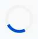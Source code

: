 <!DOCTYPE html>
<html lang="en">
<head>
    <meta charset="UTF-8" />
    <meta name="viewport" content="width=device-width, initial-scale=1.0" />
    <meta name="description" content="The professional portfolio for Clyde Snyders, a Grade 9 student from Paterson High School specializing in STEM, robotics, and science." />
    <title>Clyde Snyders - Student & Innovator Portfolio</title>
    <script src="https://cdn.tailwindcss.com"></script>
    <link rel="preconnect" href="https://fonts.googleapis.com">
    <link rel="preconnect" href="https://fonts.gstatic.com" crossorigin>
    <link href="https://fonts.googleapis.com/css2?family=Montserrat:wght@500;700&family=Roboto:wght@400;700&display=swap" rel="stylesheet">
    <link href="https://cdn.jsdelivr.net/npm/aos@2.3.4/dist/aos.css" rel="stylesheet">
    <script src="https://cdnjs.cloudflare.com/ajax/libs/three.js/r128/three.min.js"></script>
    
  <style>
        :root {
            --primary: #0052cc;
            --secondary: #0d8fff;
            --accent: #fde68a;
            --light-bg: #f8f9fa;
            --text-main: #22223b;
            --text-light: #6b7280;
            --header-font: 'Montserrat', sans-serif;
            --body-font: 'Roboto', sans-serif;
        }
        html {
            scroll-behavior: smooth;
        }
        body {
            font-family: var(--body-font);
            background: var(--light-bg);
            color: var(--text-main);
            overflow-x: hidden;
        }
        /* Preloader */
        #preloader {
            position: fixed;
            top: 0;
            left: 0;
            width: 100%;
            height: 100%;
            background: var(--light-bg);
            z-index: 1000;
            display: flex;
            align-items: center;
            justify-content: center;
            transition: opacity 0.5s ease-out, visibility 0.5s;
        }
        .loader {
            border: 8px solid #f3f3f3;
            border-top: 8px solid var(--primary);
            border-radius: 50%;
            width: 60px;
            height: 60px;
            animation: spin 1s linear infinite;
        }
        @keyframes spin {
            0% { transform: rotate(0deg); }
            100% { transform: rotate(360deg); }
        }

        /* Advanced Navigation */
        nav {
            background: rgba(255, 255, 255, 0.85);
            backdrop-filter: blur(10px);
            -webkit-backdrop-filter: blur(10px);
            box-shadow: 0 2px 16px rgba(13,143,255,0.1);
            border-bottom: 1px solid #e5e7eb;
            position: sticky;
            top: 0;
            z-index: 50;
        }
        .nav-link {
            position: relative;
            color: var(--text-main);
            font-weight: 500;
            padding: 0.5em 1.2em;
            transition: color 0.2s;
        }
        .nav-link:hover, .nav-link.active {
            color: var(--secondary);
        }
        .nav-link::after {
            content: '';
            position: absolute;
            bottom: -4px;
            left: 50%;
            transform: translateX(-50%);
            width: 0;
            height: 2px;
            background: var(--secondary);
            transition: width 0.3s ease;
        }
        .nav-link.active::after {
            width: 50%;
        }

        /* Hero Section */
        .hero {
            position: relative;
            width: 100%;
            height: 100vh;
            background: linear-gradient(120deg, #0d8fff 0%, #0052cc 100%);
            display: flex;
            align-items: center;
            justify-content: center;
        }
        #three-canvas {
            position: absolute;
            inset: 0;
            width: 100%;
            height: 100%;
            display: block;
        }
        .hero-content {
            position: relative;
            z-index: 10;
            text-align: center;
            color: white;
            padding: 2rem;
        }
        .hero-title {
            font-family: var(--header-font);
            font-size: clamp(2.5rem, 6vw, 4.5rem);
            font-weight: 700;
        }
        .hero-subtitle-text {
            margin-top: 2em;
            font-family: monospace;
        }
        .section {
            padding: 5rem 1.5rem;
            max-width: 1200px;
            margin: 0 auto;
        }
        .section-title {
            font-size: clamp(2.2rem, 5vw, 2.8rem);
            font-family: var(--header-font);
            font-weight: 700;
            text-align: center;
            margin-bottom: 1.2rem;
            color: var(--primary);
        }
        .section-subtitle {
            text-align: center;
            color: var(--text-light);
            font-size: 1.1rem;
            margin-bottom: 3rem;
            max-width: 700px;
            margin-left: auto;
            margin-right: auto;
        }
        .card {
            background: white;
            border-radius: 1.2em;
            padding: 2em;
            box-shadow: 0 4px 25px rgba(0,82,204,0.08);
            margin-bottom: 1.5em;
            transition: transform 0.3s, box-shadow 0.3s;
        }
        .card:hover {
            transform: translateY(-8px);
            box-shadow: 0 8px 40px rgba(13,143,255,0.12);
        }
        .skills-grid {
            display: grid;
            grid-template-columns: repeat(auto-fit, minmax(240px, 1fr));
            gap: 2em;
        }
        .skill-bar-bg {
            background: #e0e7ef;
            border-radius: 999px;
            height: 12px;
            overflow: hidden;
            margin-top: 6px;
        }
        .skill-bar {
            height: 12px;
            border-radius: 999px;
            background: linear-gradient(90deg, #0d8fff, #0052cc);
        }
        .achievements-grid {
            display: grid;
            grid-template-columns: repeat(auto-fit, minmax(270px, 1fr));
            gap: 2em;
        }
        .achievement-title {
            font-size: 1.2em;
            font-weight: 700;
            color: var(--secondary);
        }
        .achievement-year {
            color: var(--primary);
            font-weight: 600;
            margin-bottom: 0.5em;
        }
        .timeline-list {
            border-left: 4px solid var(--primary);
            padding-left: 2em;
            margin-top: 2em;
            list-style: none;
        }
        .timeline-list li {
            position: relative;
            margin-bottom: 1.6em;
            font-size: 1.1em;
        }
        .timeline-list li::before {
            content: '';
            position: absolute;
            left: -2.4em;
            top: 0.25em;
            width: 14px;
            height: 14px;
            border-radius: 50%;
            background: var(--accent);
            border: 2px solid var(--primary);
        }

        /* Gallery Section */
        .gallery-filters {
            display: flex;
            justify-content: center;
            gap: 1rem;
            margin-bottom: 2.5rem;
            flex-wrap: wrap;
        }
        .filter-btn {
            background: #e0e7ef;
            color: var(--text-main);
            border: none;
            padding: 0.6em 1.5em;
            border-radius: 999px;
            font-weight: 500;
            cursor: pointer;
            transition: background 0.2s, color 0.2s;
        }
        .filter-btn:hover, .filter-btn.active {
            background: var(--primary);
            color: white;
        }
        .gallery-grid {
            display: grid;
            grid-template-columns: repeat(auto-fill, minmax(300px, 1fr));
            gap: 1.5rem;
        }
        .gallery-item {
            border-radius: 1em;
            overflow: hidden;
            position: relative;
            cursor: pointer;
            box-shadow: 0 4px 15px rgba(0,0,0,0.1);
            aspect-ratio: 1 / 1;
        }
        .gallery-item img {
            width: 100%;
            height: 100%;
            object-fit: cover;
            transition: transform 0.4s ease;
        }
        .gallery-item:hover img {
            transform: scale(1.05);
        }
        .gallery-item .overlay {
            position: absolute;
            inset: 0;
            background: rgba(0, 82, 204, 0.7);
            color: white;
            display: flex;
            align-items: center;
            justify-content: center;
            font-size: 1.2rem;
            font-weight: 700;
            opacity: 0;
            transition: opacity 0.3s ease;
            text-align: center;
            padding: 1rem;
        }
        .gallery-item:hover .overlay {
            opacity: 1;
        }
        
        /* Lightbox Modal & Blog Modal */
        .modal-overlay {
            position: fixed;
            top: 0;
            left: 0;
            width: 100%;
            height: 100%;
            background: rgba(0, 0, 0, 0.85);
            z-index: 1001;
            display: none;
            align-items: center;
            justify-content: center;
            padding: 1rem;
        }
        .modal-content-wrapper {
            max-width: 90vw;
            max-height: 90vh;
            position: relative;
        }
        .modal-close-btn {
            position: absolute;
            top: -2.5rem;
            right: 0;
            color: white;
            font-size: 2.5rem;
            cursor: pointer;
            line-height: 1;
        }
        .lightbox-content {
             border-radius: 0.5em;
        }
        .blog-modal-content {
            background: white;
            border-radius: 0.5em;
            padding: 2rem;
            max-width: 800px;
            max-height: 85vh;
            overflow-y: auto;
        }
        .blog-modal-title {
            font-family: var(--header-font);
            font-size: 2rem;
            color: var(--primary);
        }
        .blog-modal-meta {
            color: var(--text-light);
            margin: 0.5rem 0 1.5rem;
        }
        .blog-modal-body p {
            margin-bottom: 1rem;
            line-height: 1.6;
        }

        /* Blog Section */
        .blog-grid {
            display: grid;
            grid-template-columns: repeat(auto-fit, minmax(320px, 1fr));
            gap: 2rem;
        }
        .blog-card {
            background: white;
            border-radius: 1em;
            overflow: hidden;
            box-shadow: 0 4px 25px rgba(0,82,204,0.08);
            transition: transform 0.3s, box-shadow 0.3s;
            display: flex;
            flex-direction: column;
        }
        .blog-card:hover {
            transform: translateY(-8px);
            box-shadow: 0 8px 40px rgba(13,143,255,0.12);
        }
        .blog-card img {
            width: 100%;
            height: 200px;
            object-fit: cover;
            cursor: pointer;
        }
        .blog-card-content {
            padding: 1.5em;
            flex-grow: 1;
            display: flex;
            flex-direction: column;
        }
        .blog-title {
            font-family: var(--header-font);
            font-size: 1.4rem;
            font-weight: 700;
            color: var(--primary);
            margin-bottom: 0.5rem;
        }
        .blog-meta {
            color: var(--text-light);
            font-size: 0.9rem;
            margin-bottom: 1rem;
        }
        .blog-excerpt {
            color: var(--text-main);
            margin-bottom: 1.2rem;
            flex-grow: 1;
        }
        .read-more-btn {
            color: var(--secondary);
            font-weight: 700;
            text-decoration: none;
            align-self: flex-start;
            cursor: pointer;
        }

        /* Contact Form Button Styling */
        .contact-form button {
            background: var(--secondary);
            color: white;
            font-weight: 700;
            padding: 0.8em 1.5em;
            border-radius: 999px;
            transition: background 0.2s, transform 0.2s;
            border: none;
        }
        .contact-form button:hover {
            background: var(--primary);
            transform: scale(1.05);
        }
        
        /* Footer */
        .footer {
            background: var(--text-main);
            color: #f8f9fa;
        }
        
        /* Back to top button */
        #back-to-top {
            position: fixed;
            bottom: 2rem;
            right: 2rem;
            background: var(--primary);
            color: white;
            width: 50px;
            height: 50px;
            border-radius: 50%;
            display: flex;
            align-items: center;
            justify-content: center;
            font-size: 1.5rem;
            cursor: pointer;
            opacity: 0;
            visibility: hidden;
            transform: translateY(20px);
            transition: opacity 0.3s, visibility 0.3s, transform 0.3s;
            z-index: 40;
        }
        #back-to-top:hover {
            background: var(--secondary);
            transform: scale(1.1) translateY(0);
        }
        #back-to-top.show {
            opacity: 1;
            visibility: visible;
            transform: translateY(0);
        }
        
        /* Mobile Nav */
        #mobile-menu-btn {
            display: none;
            z-index: 60;
        }
        #mobile-nav {
            position: fixed;
            top: 0;
            left: -100%;
            width: 70%;
            max-width: 300px;
            height: 100%;
            background: white;
            z-index: 55;
            transition: left 0.3s ease-in-out;
            padding-top: 5rem;
            box-shadow: 4px 0 15px rgba(0,0,0,0.1);
        }
        @media (max-width: 768px) {
            #desktop-nav { display: none; }
            #mobile-menu-btn { display: block; }
        }

    </style>
</head>
<body>
    <div id="preloader">
        <div class="loader"></div>
    </div>

 <nav class="flex items-center justify-between px-6 py-4">
        <a href="#home" class="font-bold text-2xl" style="font-family: var(--header-font);">Clyde Snyders</a>
        <div id="desktop-nav" class="space-x-2">
            <a href="#home" class="nav-link">Home</a>
            <a href="#about" class="nav-link">About</a>
            <a href="#academics" class="nav-link">Academics</a>
            <a href="#achievements" class="nav-link">Achievements</a>
            <a href="#gallery" class="nav-link">Gallery</a>
            <a href="#blog" class="nav-link">Blog</a>
            <a href="#impact" class="nav-link">Impact</a>
            <a href="#timeline" class="nav-link">Trajectory</a>
            <a href="#contact" class="nav-link">Contact</a>
        </div>
        <button id="mobile-menu-btn" class="md:hidden text-2xl">
            <svg xmlns="http://www.w3.org/2000/svg" class="h-6 w-6" fill="none" viewBox="0 0 24 24" stroke="currentColor" stroke-width="2">
                <path stroke-linecap="round" stroke-linejoin="round" d="M4 6h16M4 12h16m-7 6h7" />
            </svg>
        </button>
    </nav>
    <div id="mobile-nav" class="flex flex-col items-center space-y-6">
        <a href="#home" class="nav-link text-xl">Home</a>
        <a href="#about" class="nav-link text-xl">About</a>
        <a href="#academics" class="nav-link text-xl">Academics</a>
        <a href="#achievements" class="nav-link text-xl">Achievements</a>
        <a href="#gallery" class="nav-link text-xl">Gallery</a>
        <a href="#blog" class="nav-link text-xl">Blog</a>
        <a href="#impact" class="nav-link text-xl">Impact</a>
        <a href="#timeline" class="nav-link text-xl">Trajectory</a>
        <a href="#contact" class="nav-link text-xl">Contact</a>
    </div>

  <section id="home" class="hero" data-aos="fade-in">
        <canvas id="three-canvas"></canvas>
        <div class="hero-content">
            <h1 class="hero-title">Clyde Snyders</h1>
            <div class="hero-subtitle">
                Grade 9 Student | Paterson High School | Eastern Cape
            </div>
            <img src="https://github.com/clydesnyders05-oss/clydesnyders.github.io/blob/main/IMG-20250828-WA0021.jpg?raw=true" alt="Portrait of Clyde Snyders" class="mx-auto rounded-lg shadow-md mt-4 w-50 h-70">
            <div class="hero-subtitle-text">
                <span id="typing-effect" class="text-xl md:text-2xl"></span>
            </div>
        </div>
   </section>

  <section id="about" class="section" data-aos="fade-up">
        <div class="section-title">About Me</div>
        <div class="section-subtitle">A driven and curious student, passionate about science, technology, and growth.</div>
        <div class="flex flex-col md:flex-row gap-12 items-center">
            <div class="md:w-1/3 text-center">
                <img src="https://github.com/clydesnyders05-oss/clydesnyders.github.io/blob/main/IMG-20250828-WA0008.jpg?raw=true" alt="Clyde Snyders at a school event" class="mx-auto w-70 h-70 rounded-full object-cover shadow-lg">
            </div>
            <div class="md:w-2/3">
                <p class="mb-4 text-lg">
                    Hi, my name is Clyde Snyders and I am a grade 9 student at Paterson High School in the vibrant Eastern Cape. My journey into the world of STEM wasn't a single moment but a gradual awakening. It started with a simple fascination for how things work—taking apart old electronics and trying to put them back together.
                </p>
                <p class="mb-4 text-lg">
                    My true inspiration, however, came from my mom, who saw my potential and encouraged me from the start. This showed me that my passion could be transformed into tangible creations. I'm driven by the desire to solve real-world problems. Whether it’s building robots, exploring physics, or collaborating on team projects, I believe every challenge is an opportunity to learn, innovate, and contribute to a better future.
                </p>
                <h3 class="text-2xl font-bold mb-4 mt-8" style="font-family:var(--header-font);">Core Skills</h3>
                <div class="skills-grid">
                    <div>
                        <div class="flex justify-between items-center mb-1"><span>Mathematics</span><span>92%</span></div>
                        <div class="skill-bar-bg"><div class="skill-bar" style="width:92%"></div></div>
                    </div>
                    <div>
                        <div class="flex justify-between items-center mb-1"><span>Natural Science</span><span>81.5%</span></div>
                        <div class="skill-bar-bg"><div class="skill-bar" style="width:81.5%"></div></div>
                    </div>
                    <div>
                        <div class="flex justify-between items-center mb-1"><span>Robotics</span><span>99%</span></div>
                        <div class="skill-bar-bg"><div class="skill-bar" style="width:88%"></div></div>
                    </div>
                    <div>
                        <div class="flex justify-between items-center mb-1"><span>Critical Thinking </span><span>99%</span></div>
                        <div class="skill-bar-bg"><div class="skill-bar" style="width:85%"></div></div>
                    </div>
                </div>
            </div>
        </div>
    </section>

 <section id="academics" class="section" data-aos="fade-up">
        <div class="section-title">Academic Performance</div>
        <div class="section-subtitle">My Grade 9 results reflect a commitment to excellence across diverse subjects.</div>
        <div class="card overflow-x-auto max-w-2xl mx-auto">
            <table class="w-full text-left">
                <thead>
                    <tr class="border-b border-gray-200">
                        <th class="py-2 px-4">Subject</th>
                        <th class="py-2 px-4">Score (%)</th>
                    </tr>
                </thead>
                <tbody>
                    <tr><td class="py-2 px-4">Mathematics</td><td class="py-2 px-4 font-bold"><span class="counter" data-count="92">0</span>%</td></tr>
                    <tr><td class="py-2 px-4">Natural Science</td><td class="py-2 px-4 font-bold"><span class="counter" data-count="81.5">0</span>%</td></tr>
                    <tr><td class="py-2 px-4">Social Science</td><td class="py-2 px-4 font-bold"><span class="counter" data-count="95.5">0</span>%</td></tr>
                    <tr><td class="py-2 px-4">Technology</td><td class="py-2 px-4 font-bold"><span class="counter" data-count="87.5">0</span>%</td></tr>
                    <tr><td class="py-2 px-4">EMS</td><td class="py-2 px-4 font-bold"><span class="counter" data-count="83.79">0</span>%</td></tr>
                    <tr><td class="py-2 px-4">Creative Arts</td><td class="py-2 px-4 font-bold"><span class="counter" data-count="82.22">0</span>%</td></tr>
                    <tr><td class="py-2 px-4">English</td><td class="py-2 px-4 font-bold"><span class="counter" data-count="74">0</span>%</td></tr>
                    <tr><td class="py-2 px-4">Afrikaans</td><td class="py-2 px-4 font-bold"><span class="counter" data-count="72">0</span>%</td></tr>
                </tbody>
            </table>
        </div>
    </section>

 <section id="achievements" class="section" data-aos="fade-up">
        <div class="section-title">Key Achievements</div>
        <div class="section-subtitle">Milestones from national and international competitions.</div>
        <div class="achievements-grid">
             <div class="card" data-aos="zoom-in">
                <div class="achievement-title">Gold Medal: Regional Science Expo</div>
                <div class="achievement-year">2025</div>
                <p>Awarded a gold medal for the second consecutive year and won Best Category in Physics. Showcased a passion for experimentation and discovery.</p>
            </div>
            <div class="card" data-aos="zoom-in" data-aos-delay="100">
                <div class="achievement-title">Gold Medal: Springbots Robotics</div>
                <div class="achievement-year">2025</div>
                <p>Won gold at the regional Springbots robotics competition, later placing 6th nationally. Led a team in designing and programming innovative robots.</p>
            </div>
            <div class="card" data-aos="zoom-in" data-aos-delay="200">
                <div class="achievement-title">4th Place Winner: World Robot Olympiad (WRO)</div>
                <div class="achievement-year">2025</div>
                <p>Secured 4th place in the World Robot Olympiad, competing with top students from various schools. Demonstrated creativity, problem solving and resilience under pressure.</p>
            </div>
            <div class="card" data-aos="zoom-in" data-aos-delay="300">
                <div class="achievement-title">Gold Medal: Regional Science Fair</div>
                <div class="achievement-year">2024</div>
                <p>Secured a Gold in the 'Engineering' category at regional science fair, competing with top students with different projects in my region.</p>
            </div>
            <div class="card" data-aos="zoom-in" data-aos-delay="400">
                <div class="achievement-title">Bronze Medal: International Science Fair (ISF)</div>
                <div class="achievement-year">2024</div>
                <p>Secured a bronze in the 'Engineering' category at ISF, competing with top students globally. Demonstrated creativity and resilience under pressure.</p>
            </div>
            <div class="card" data-aos="zoom-in" data-aos-delay="500">
                <div class="achievement-title">Bronze Medal: World Robot Olympiad</div>
                <div class="achievement-year">2024</div>
                <p>Achieved a bronze at WRO, representing the Eastern Cape internationally and collaborating with diverse teams.</p>
            </div>
        </div>
    </section>

 <section id="gallery" class="section" data-aos="fade-up">
        <div class="section-title">Gallery</div>
        <div class="section-subtitle">A visual journey through my projects, competitions, and awards.</div>
        <div class="gallery-filters">
            <button class="filter-btn active" data-filter="all">All</button>
            <button class="filter-btn" data-filter="robotics">Robotics</button>
            <button class="filter-btn" data-filter="expo">Science Expo</button>
            <button class="filter-btn" data-filter="awards">Awards</button>
            <button class="filter-btn" data-filter="community">Community</button>
        </div>
        <div class="gallery-grid">
            <div class="gallery-item" data-category="robotics" data-aos="zoom-in">
                <img src="https://github.com/clydesnyders05-oss/clydesnyders.github.io/blob/main/IMG-20250828-WA0002.jpg?raw=true" alt="Receiving a bronze medal at ISF">
                <div class="overlay">Bronze Medal Winner at ISF</div>
            </div>
            <div class="gallery-item" data-category="expo" data-aos="zoom-in" data-aos-delay="100">
                <img src="https://github.com/clydesnyders05-oss/clydesnyders.github.io/blob/main/IMG-20250828-WA0003.jpg?raw=true" alt="Displaying academic awards">
                <div class="overlay">Academic Awards</div>
            </div>
            <div class="gallery-item" data-category="awards" data-aos="zoom-in" data-aos-delay="200">
                <img src="https://github.com/clydesnyders05-oss/clydesnyders.github.io/blob/main/IMG-20250828-WA0024.jpg?raw=true" alt="Clyde Snyders from Paterson High">
                <div class="overlay">Lad from Paterson High</div>
            </div>
            <div class="gallery-item" data-category="robotics" data-aos="zoom-in" data-aos-delay="300">
                <img src="https://github.com/clydesnyders05-oss/clydesnyders.github.io/blob/main/IMG-20250830-WA0034.jpg?raw=true" alt="Robotics team at Springbots competition">
                <div class="overlay">Springbots National Competition</div>
            </div>
            <div class="gallery-item" data-category="expo" data-aos="zoom-in" data-aos-delay="100">
                <img src="https://github.com/clydesnyders05-oss/clydesnyders.github.io/blob/main/IMG-20250828-WA0022.jpg?raw=true" alt="Attending National Science Week at NMU">
                <div class="overlay">National Science Week at NMU</div>
            </div>
             <div class="gallery-item" data-category="robotics" data-aos="zoom-in">
                <img src="https://github.com/clydesnyders05-oss/clydesnyders.github.io/blob/main/IMG-20250830-WA0023.jpg?raw=true" alt="WRO 2025 Robotics Team">
                <div class="overlay">WRO 2025 Team</div>
            </div>
            <div class="gallery-item" data-category="community" data-aos="zoom-in" data-aos-delay="200">
                <img src="https://github.com/clydesnyders05-oss/clydesnyders.github.io/blob/main/IMG-20250830-WA0024.jpg?raw=true" alt="Speaking at a Rotary Club meeting">
                <div class="overlay">Speaking at Rotary Club</div>
            </div>
             <div class="gallery-item" data-category="awards" data-aos="zoom-in" data-aos-delay="300">
                <img src="https://github.com/clydesnyders05-oss/clydesnyders.github.io/blob/main/IMG-20250828-WA0007.jpg?raw=true" alt="Team holding gold medal for regional Springbots">
                <div class="overlay">Regional Springbots Gold Medal</div>
            </div>
            <div class="gallery-item" data-category="community" data-aos="zoom-in" data-aos-delay="400">
                <img src="https://github.com/clydesnyders05-oss/clydesnyders.github.io/blob/main/IMG-20250828-WA0006.jpg?raw=true" alt="Clyde Snyders during a radio interview">
                <div class="overlay">Radio Interview</div>
            </div>
             <div class="gallery-item" data-category="expo" data-aos="zoom-in" data-aos-delay="500">
                <img src="https://github.com/clydesnyders05-oss/clydesnyders.github.io/blob/main/IMG-20250830-WA0018.jpg?raw=true" alt="Connecting with a peer at the International Science Fair">
                <div class="overlay">Connecting at ISF</div>
            </div>
        </div>
    </section>

  <section id="blog" class="section" data-aos="fade-up">
        <div class="section-title">My Blog</div>
        <div class="section-subtitle">Sharing my thoughts on technology, learning experiences, and project deep dives.</div>
        <div class="blog-grid">
            </div>
    </section>

 <section id="impact" class="section bg-white" data-aos="fade-up">
        <div class="section-title">Impact & Community</div>
        <div class="section-subtitle">Using my skills in STEM to uplift, educate, and innovate for a better community.</div>
        <div class="flex flex-col md:flex-row-reverse gap-8 items-center mb-12">
            <div class="md:w-1/2" data-aos="fade-left">
                <img src="https://github.com/clydesnyders05-oss/clydesnyders.github.io/blob/main/IMG-20250830-WA0023.jpg?raw=true" alt="Mentoring robotics team" class="rounded-lg shadow-lg w-full">
            </div>
            <div class="md:w-1/2" data-aos="fade-right">
                <h3 class="text-3xl font-bold mb-4" style="font-family:var(--header-font); color: var(--primary);">Peer Mentorship & Knowledge Sharing</h3>
                <p class="mb-4">I lead the "STEM Spark Initiative" at my school, a peer-to-peer mentorship program where senior robotics members guide newcomers. We host weekly workshops on everything from basic block coding to sensor integration. My goal is to demystify complex topics and create a collaborative environment where every student feels empowered to build and innovate.</p>
                <div class="flex items-center text-secondary font-bold">
                     <svg class="w-6 h-6 mr-2" fill="none" stroke="currentColor" viewBox="0 0 24 24" xmlns="http://www.w3.org/2000/svg"><path stroke-linecap="round" stroke-linejoin="round" stroke-width="2" d="M17 20h5v-2a3 3 0 00-5.356-1.857M17 20H7m10 0v-2c0-.656-.126-1.283-.356-1.857M7 20H2v-2a3 3 0 015.356-1.857M7 20v-2c0-.656.126-1.283.356-1.857m0 0a5.002 5.002 0 019.288 0M15 7a3 3 0 11-6 0 3 3 0 016 0zm6 3a2 2 0 11-4 0 2 2 0 014 0zM7 10a2 2 0 11-4 0 2 2 0 014 0z"></path></svg>
                    <span>15+ junior students mentored in 2025.</span>
                </div>
            </div>
        </div>

   <div class="card my-16 bg-gray-50" data-aos="zoom-in-up">
            <div class="text-center mb-6">
                <h3 class="text-3xl font-bold" style="font-family:var(--header-font); color: var(--primary);">Future Forward: AI for Social Good</h3>
                <p class="text-lg text-gray-600 mt-2">Conceptualizing solutions for local challenges with cutting-edge technology.</p>
            </div>
            <div class="flex flex-col md:flex-row gap-8 items-center">
                <div class="md:w-1/3 text-center">
                    <img src="https://placehold.co/400x400/0052cc/FFFFFF?text=AI" alt="AI Project Icon" class="rounded-full w-48 h-48 mx-auto shadow-md border-4 border-white">
                </div>
                <div class="md:w-2/3">
                    <h4 class="achievement-title">Project Impilo: An AI-Powered Health & Science Guide</h4>
                    <p class="my-3">I am developing a concept for "Project Impilo," a web-based application designed to bridge the information gap for students in the Eastern Cape. Leveraging the power of Large Language Models via the Gemini API, this tool aims to provide instant, reliable, and curriculum-aligned answers to science and health questions.</p>
                    <ul class="list-disc list-inside space-y-2">
                        <li><strong>Multi-lingual Support:</strong> Offering explanations in English, isiXhosa, and Afrikaans to ensure accessibility for all learners.</li>
                        <li><strong>Curriculum-Aligned Q&A:</strong> Trained on local school curriculum to help students with homework and exam preparation.</li>
                        <li><strong>STEM Career Guidance:</strong> Providing information on local bursaries, university requirements, and potential careers in STEM fields.</li>
                    </ul>
                     <p class="text-sm text-gray-500 mt-4 font-semibold">Technology Focus: Gemini API Integration</p>
                </div>
            </div>
        </div>
        
 <div class="mt-12" data-aos="fade-up">
             <h3 class="text-3xl font-bold mb-6 text-center" style="font-family:var(--header-font); color: var(--primary);">Impact Stories</h3>
             <div class="grid md:grid-cols-2 gap-8">
                 <div class="card p-6 border-l-4 border-secondary">
                     <p class="italic text-gray-600 mb-4">"I was completely stuck on how to code the distance sensor for my project. Clyde didn't just give me the answer; he sat with me and drew diagrams to explain how it works. That 'aha!' moment was because of his patience."</p>
                     <p class="font-bold text-right">- Grade 8 Robotics Club Member</p>
                 </div>
                 <div class="card p-6 border-l-4 border-accent">
                     <p class="italic text-gray-600 mb-4">"Hearing Clyde speak at the Rotary Club meeting was inspiring. It's not often you see a young person with such clarity and passion. He is a fantastic ambassador for the youth in our community and a testament to his school."</p>
                      <p class="font-bold text-right">- Algoa Bay Rotary Club Member</p>
                 </div>
             </div>
        </div>
        
  <div class="max-w-3xl mx-auto text-center mt-16" data-aos="zoom-in">
            <div class="text-2xl italic mb-4 text-gray-700">
                "What counts in life is not the mere fact that we have lived. It is what difference we have made to the lives of others that will determine the significance of the life we lead."
            </div>
            <div class="font-bold text-gray-600 text-lg">
                - Nelson Mandela
            </div>
        </div>
    </section>

 <section id="timeline" class="section" data-aos="fade-up">
        <div class="section-title">My Trajectory</div>
        <div class="section-subtitle">Key milestones shaping my high school journey.</div>
        <ul class="timeline-list">
             <li><strong>Aug 2025:</strong> 4th Place Winner at World Robot Olympiad (WRO) — Achieved a certificate.</li>
            <li><strong>Aug 2025:</strong> Repeat Gold at Regional Science Fair — Won a second gold and Best Category award in Physics.</li>
            <li><strong>Jun 2025:</strong> 6th Place at National Springbots — Secured a sixth-place finish nationally.</li>
            <li><strong>May 2025:</strong> Gold at Regional Springbots — Won the gold medal at regional robotics.</li>
            <li><strong>Oct 2024:</strong> Bronze at International Science Fair (ISF) — Won a bronze medal in engineering.</li>
            <li><strong>Aug 2024:</strong> Bronze at World Robot Olympiad (WRO) — Achieved a bronze medal in robotics.</li>
            <li><strong>Aug 2024:</strong> Gold at Regional Science Fair — In my first year participating, I secured a gold medal.</li>
            <li><strong>Jan 2024:</strong> Joined Paterson High — Began my high school journey with a focus on academic excellence.</li>
        </ul>
    </section>

 <section id="contact" class="section" data-aos="fade-up">
        <div class="section-title">Get In Touch</div>
        <div class="section-subtitle">I'm always open to new challenges and opportunities. Let's connect!</div>
        <div class="max-w-xl mx-auto card p-8 md:p-10">
           <form action="https://formspree.io/f/xgvlvvnn" method="POST" class="contact-form"> 
              <div class="mb-5">
                <label for="email" class="block mb-2 text-gray-700">Your Email:</label> 
                <input type="email" name="email" id="email" class="mt-1 block w-full p-3 border border-gray-300 rounded-md shadow-sm focus:ring-primary focus:border-primary" placeholder="you@example.com" required> 
              </div>
              <div class="mb-6">
                <label for="message" class="block mb-2 text-gray-700">Your Message:</label> 
                <textarea name="message" id="message" rows="4" class="mt-1 block w-full p-3 border border-gray-300 rounded-md shadow-sm focus:ring-primary focus:border-primary" placeholder="Let's build something amazing together!" required></textarea> 
              </div>
              <button type="submit" class="w-full">Send Message</button> 
            </form>
        </div>
        
  <div class="max-w-4xl mx-auto mt-16" data-aos="fade-up">
            <div class="card p-8 md:p-10 text-center">
                <h2 class="text-3xl font-bold mb-3" style="font-family: var(--header-font); color: var(--primary);">
                    Let's Connect & Collaborate
                </h2>
                <p class="text-lg text-gray-600 mb-8 max-w-2xl mx-auto">
                    This is a space to ask questions, share ideas, and build together. Every voice adds value.
                </p>

   <div class="grid grid-cols-1 md:grid-cols-3 gap-8 mb-8 text-left">
                    <div class="flex items-start space-x-4">
                        <div class="flex-shrink-0">
                            <svg class="h-8 w-8 text-yellow-500" xmlns="http://www.w3.org/2000/svg" fill="none" viewBox="0 0 24 24" stroke-width="1.5" stroke="currentColor"><path stroke-linecap="round" stroke-linejoin="round" d="M9.813 15.904L9 18.75l-.813-2.846a4.5 4.5 0 00-3.09-3.09L2.25 12l2.846-.813a4.5 4.5 0 003.09-3.09L9 5.25l.813 2.846a4.5 4.5 0 003.09 3.09L15.75 12l-2.846.813a4.5 4.5 0 00-3.09 3.09zM18.259 8.715L18 9.75l-.259-1.035a3.375 3.375 0 00-2.455-2.456L14.25 6l1.036-.259a3.375 3.375 0 002.455-2.456L18 2.25l.259 1.035a3.375 3.375 0 002.456 2.456L21.75 6l-1.035.259a3.375 3.375 0 00-2.456 2.456zM16.898 20.562L16.25 22.5l-.648-1.938a3.375 3.375 0 00-2.685-2.685L11.25 18l1.938-.648a3.375 3.375 0 002.685-2.685L16.25 13.5l.648 1.938a3.375 3.375 0 002.685 2.685L21 18.75l-1.938.648a3.375 3.375 0 00-2.685 2.685z" /></svg>
                        </div>
                        <div>
                            <h3 class="text-lg font-semibold text-slate-800">Inquiry</h3>
                            <p class="mt-1 text-slate-600">Champion bold questions and drive discovery.</p>
                        </div>
                    </div>
                    <div class="flex items-start space-x-4">
                        <div class="flex-shrink-0">
                           <svg class="h-8 w-8 text-sky-500" xmlns="http://www.w3.org/2000/svg" fill="none" viewBox="0 0 24 24" stroke-width="1.5" stroke="currentColor"><path stroke-linecap="round" stroke-linejoin="round" d="M10.5 6h9.75M10.5 6a1.5 1.5 0 11-3 0m3 0a1.5 1.5 0 10-3 0M3.75 6H7.5m3 12h9.75m-9.75 0a1.5 1.5 0 01-3 0m3 0a1.5 1.5 0 00-3 0m-3.75 0H7.5m9-6h3.75m-3.75 0a1.5 1.5 0 01-3 0m3 0a1.5 1.5 0 00-3 0m-9.75 0h9.75" /></svg>
                        </div>
                        <div>
                            <h3 class="text-lg font-semibold text-slate-800">Synergy</h3>
                            <p class="mt-1 text-slate-600">Fuse diverse talents to engineer solutions.</p>
                        </div>
                    </div>
                    <div class="flex items-start space-x-4">
                        <div class="flex-shrink-0">
                            <svg class="h-8 w-8 text-emerald-500" xmlns="http://www.w3.org/2000/svg" fill="none" viewBox="0 0 24 24" stroke-width="1.5" stroke="currentColor"><path stroke-linecap="round" stroke-linejoin="round" d="M9 12.75L11.25 15 15 9.75M21 12a9 9 0 11-18 0 9 9 0 0118 0z" /></svg>
                        </div>
                        <div>
                            <h3 class="text-lg font-semibold text-slate-800">Integrity</h3>
                            <p class="mt-1 text-slate-600">Foster a culture of respectful discourse.</p>
                        </div>
                    </div>
                </div>

  <div class="text-center py-12 border-2 border-dashed border-slate-300 rounded-lg bg-slate-50">
                    <p class="text-slate-500 font-medium">[Giscus Forum Component Mounts Here]</p>
                </div>
            </div>
        </div>
    </section>

  <footer class="footer text-center py-10">
        <div>© 2025 Clyde Snyders — All rights reserved.</div>
    </footer>

  <div id="lightbox-modal" class="modal-overlay">
        <div class="modal-content-wrapper">
            <span class="modal-close-btn" id="lightbox-close-btn">&times;</span>
            <img class="lightbox-content" src="" alt="Enlarged gallery image">
        </div>
    </div>
    <div id="blog-modal" class="modal-overlay">
        <div class="modal-content-wrapper">
            <span class="modal-close-btn" id="blog-close-btn">&times;</span>
            <div class="blog-modal-content">
                <h2 id="blog-modal-title" class="blog-modal-title"></h2>
                <div id="blog-modal-meta" class="blog-modal-meta"></div>
                <div id="blog-modal-body" class="blog-modal-body"></div>
            </div>
        </div>
    </div>

<a href="#home" id="back-to-top" title="Back to Top">
        <svg xmlns="http://www.w3.org/2000/svg" class="h-6 w-6" fill="none" viewBox="0 0 24 24" stroke="currentColor" stroke-width="2">
            <path stroke-linecap="round" stroke-linejoin="round" d="M5 15l7-7 7 7" />
        </svg>
    </a>

 <script src="https://cdn.jsdelivr.net/npm/aos@2.3.4/dist/aos.js"></script>
 <script>
        // --- MASTER SCRIPT FOR ALL PAGE FUNCTIONALITY ---
        document.addEventListener('DOMContentLoaded', () => {
            
            // --- DATA ---
            const blogPosts = [
                {
                    id: 1,
                    title: "Robotics is a Sport",
                    meta: "August 23, 2025 | WRO",
                    image: "https://github.com/clydesnyders05-oss/clydesnyders.github.io/blob/main/IMG-20250830-WA0023.jpg?raw=true",
                    excerpt: "A team of 3 learners, Me(Clyde Snyders), CAYZEN HAUPT, and ASAVELA VUMISA, represented Paterson High at the annual World Robotics Olympiad in Makhanda! 🤖🇿🇦,Robotics is no longer just a field of engineering; it is the language through which we will converse with the future....",
                    fullContent: `<p>The World Robot Olympiad was more than just a competition; it was a marathon of innovation, pressure, and collaboration. Our team spent months designing, building, and programming our robot. The biggest lesson I learned was the importance of adaptability. When our main robots wheel failed just hours before the final round, we had to quickly redesign and change our code and recalibrate everything. It was stressful, but we pulled together and managed to secure 4th place.</p><p>Another key takeaway was the power of collaboration. Seeing how teams from various schools compete and approached the same problem with completely different strategies was eye-opening. It taught me that there's never just one right answer in engineering.</p>`
                },
                {
                    id: 2,
                    title: "Science in Action",
                    meta: "August 22, 2025 | Science Week",
                    image: "https://github.com/clydesnyders05-oss/clydesnyders.github.io/blob/main/IMG-20250828-WA0022.jpg?raw=true",
                    excerpt: "NATIONAL SCIENCE WEEK at NMU as a future scientist and engineer. I got to engaged with different science stations and interacted with peers from other schools....",
                    fullContent: `<p>🌟Hands-on activities in robotics, environmental science, and more sparked my curiosity and enthusiasm for science and engineering, inspiring me to continue exploring and contributing to scientific advancements. The experience not only deepened my understanding of scientific concepts but also fueled my passion for innovation and discovery. I'm excited to see where my interest in science and engineering takes me!.</p><p> The importance thing is not to stop questioning. Curiosity has its own reason for existance ~ Albert Einstein..</p>`
                },
                {
                    id: 3,
                    title: "Inspiring Talks",
                    meta: "August 19, 2025 | Motivating",
                    image: "https://github.com/clydesnyders05-oss/clydesnyders.github.io/blob/main/IMG-20250830-WA0024.jpg?raw=true",
                    excerpt: "I had the privilege of speaking at the Rotary Club for Algoa Bay Lunch, where I shared my insights and experiences with the members. The event was a great opportunity to connect with people and sharing my story....",
                    fullContent: `<p>As a token of appreciation for my visit, the Rotary Club gifted me with a travel bag and other goodies in preparation for my upcoming trip to Panama. Their thoughtfulness and generosity are truly appreciated!.</p>`
                },
                {
            
                    id: 4,
                    title: "Science Olympiad",
                    meta: "August 4, 2025 | Locked In: My Science Olympiad Experience 🔬",
                    image: "https://github.com/clydesnyders05-oss/clydesnyders.github.io/blob/main/IMG-20250804-WA0030.jpg?raw=true",
                    excerpt: "I sat down to write the Natural Science Olympiad test for a full hour, I felt a rush of focus. The questions were challenging, but I was determined to do my best.....",
                    fullContent: `<p> Time was a factor but I worked through the test, my mind fully engaged with the scientific concepts and problems. I was "locked in" – fully focused and concentrated on the task at hand.</p>`
                },
                {
                    id: 5,
                    title: "The Importance of Sharing your Mark",
                    meta: "June 20, 2025 | Radio Interview",
                    image: "https://github.com/clydesnyders05-oss/clydesnyders.github.io/blob/main/IMG-20250828-WA0027.jpg?raw=true",
                    excerpt: "I had the opportunity to share insights on my journey and how it is to be a STEM learner. I discussed the importance of creating solutions for everyday problems , providing guidance on robotics and science, and fostering a growth mindset. I also shared my journey from being a curious grade 8 learner to a grade 9 Patersonain....",
                    fullContent: `<p>In both robotics and my science fair projects, I've learned that you can't perfect a design on paper. It reveals flaws in your thinking that you'd never see otherwise. Each iteration, each broken part, is a lesson that leads to a better final product, That was my story.</p>`
                },
                {
                    id: 6,
                    title: "I am Just a Boytjie from Couldridge Road",
                    meta: "June 19, 2025 | Spotlight on ME",
                    image: "https://github.com/clydesnyders05-oss/clydesnyders.github.io/blob/main/IMG-20250828-WA0024.jpg?raw=true",
                    excerpt: "I'm still pinching myself, but I'm thrilled to share that I've been killing it in multiple areas ! 🎖️🎖️🎖️....",
                    fullContent: `<p> As a Grade 9 learner, I'm proud to say I'm in the TOP 5 in my grade, and Maths is definitely one of my strong suits. But what really got me excited was coding and robotics - I'm loving every minute of it! 🤖💻 The highlight of my journey so far has been winning a bronze medal at the INTERNATIONAL SCIENCE EXPO - it's an incredible feeling knowing all my hard work paid off! 🏆 I'm grateful for the support of my family, friends, and mentors who've encouraged me every step of the way. I'm excited to see what the future holds, and I'll keep pushing myself to achieve more.  - WATCH THIS SPACE 🤩, 
click the link to see the post https://www.facebook.com/100063838813751/posts/1266088535529095/?mibextid=rS40aB7S9Ucbxw6v.....",</p>`

                  },
                  {
                        
                    id: 7,
                    title: "Team Cyber Shadow X",
                    meta: "June 16, 2025 | SpringBots National Competition",
                    image: "https://github.com/clydesnyders05-oss/clydesnyders.github.io/blob/main/IMG-20250830-WA0034.jpg?raw=true",
                    excerpt: "Team Cyber Shadow X Shines on June 16th! 🌟 On June 16th, the Springbots National Competition took place, bringing together talented teams from across the South Africa to showcase their skills and innovative spirit. Among the participating teams was Team Cyber Shadow X (I was part of the team).....",
                    fullContent: `<p>The Springbots National Competition is an annual event that challenges students to design, build, and program robots to solve complex problems. Team Cyber Shadow X 🤖 comprising students from various schools and backgrounds, demonstrated exceptional skill and dedication throughout the competition and managed to end up sixthth place..</p>`
                
                },
                {
                    id: 8,
                    title: "Gold Flames",
                    meta: "May 25, 2025 | Regional SpringBots Robotics Competition",
                    image: "https://github.com/clydesnyders05-oss/clydesnyders.github.io/blob/main/IMG-20250828-WA0007.jpg?raw=true",
                    excerpt: "I'm beyond excited to share that my teammates and I have just won a gold medal at the Regional Springbots Robotics Competition! It was an incredible experience, and we're all thrilled that our teamwork, creativity, and perseverance paid off. Huge thanks to my amazing teammates for their support and collaboration.💻...",
                    fullContent: `<p>With this gold medal win, my team and i have qualified for the *National SpringBots Robotics Competition* , where we will face off against the best teams from across the country.</p>`
                },
                {
                    id: 9,
                    title: "Radio Talks",
                    meta: "April 13, 2025 | Radio Interview",
                    image: "https://github.com/clydesnyders05-oss/clydesnyders.github.io/blob/main/IMG-20250828-WA0006.jpg?raw=true",
                    excerpt: "Recently, I had the opportunity to share my story on the radio. The interviewer asked me to introduce myself, talk about what I do as a high school student, and what I aspire to be.. This radio interview was a great opportunity for me to reflect on my journey so far. As a high school student, I'm constantly learning and growing. I'm excited to see what the future holds and how I can make a positive impact in the world...",
                    fullContent: `<p>"The best way to predict your future is to create it." - Abraham Lincoln.</p>`
                },
                {
                    id: 10,
                    title: "Frienships through Science",
                    meta: "April 2, 2025 | Connecting",
                    image: "https://github.com/clydesnyders05-oss/clydesnyders.github.io/blob/main/IMG-20250830-WA0018.jpg?raw=true",
                    excerpt: "I'm buzzing from a fascinating encounter I had at the International Science Fair - a chance meeting with a brilliant student from India! It's amazing how science can bridge gaps and connect minds from around the world. We exchanged ideas, shared our projects, and learned from each other's experiences. I also gave him a t- shirt....",
                    fullContent: `<p>I hope our story inspires others to reach out, collaborate, and learn from each other. Who knows what amazing discoveries and innovations can come from these global connections?.</p>`
                }
            ];
            
            // --- PRELOADER ---
            const preloader = document.getElementById('preloader');
            window.addEventListener('load', () => {
                preloader.style.opacity = '0';
                preloader.style.visibility = 'hidden';
            });

            // --- INITIALIZE ANIMATE ON SCROLL ---
            AOS.init({ once: true, duration: 900, offset: 50 });

            // --- ADVANCED NAVIGATION LOGIC ---
            const sections = document.querySelectorAll('section[id]');
            const navLinks = document.querySelectorAll('.nav-link');
            const mobileNav = document.getElementById('mobile-nav');
            const mobileMenuBtn = document.getElementById('mobile-menu-btn');

            const activateNavLink = (id) => {
                navLinks.forEach(link => {
                    link.classList.toggle('active', link.getAttribute('href') === `#${id}`);
                });
            };

            const observer = new IntersectionObserver(entries => {
                entries.forEach(entry => {
                    if (entry.isIntersecting) {
                        activateNavLink(entry.target.id);
                    }
                });
            }, { rootMargin: '-30% 0px -70% 0px' });
            
            sections.forEach(sec => observer.observe(sec));

            mobileMenuBtn.addEventListener('click', () => {
                const isOpen = mobileNav.style.left === '0px';
                mobileNav.style.left = isOpen ? '-100%' : '0px';
            });
            document.querySelectorAll('#mobile-nav a').forEach(link => {
                link.addEventListener('click', () => mobileNav.style.left = '-100%');
            });

            // --- GALLERY FILTER & LIGHTBOX ---
            const filterBtns = document.querySelectorAll('.filter-btn');
            const galleryItems = document.querySelectorAll('.gallery-item');
            const lightboxModal = document.getElementById('lightbox-modal');
            const lightboxContent = lightboxModal.querySelector('.lightbox-content');
            const lightboxCloseBtn = document.getElementById('lightbox-close-btn');

            if (filterBtns.length > 0) {
                filterBtns.forEach(btn => {
                    btn.addEventListener('click', () => {
                        filterBtns.forEach(b => b.classList.remove('active'));
                        btn.classList.add('active');
                        const filter = btn.dataset.filter;
                        galleryItems.forEach(item => {
                            item.style.display = (filter === 'all' || item.dataset.category === filter) ? 'block' : 'none';
                        });
                    });
                });

                galleryItems.forEach(item => {
                    item.addEventListener('click', () => {
                        lightboxModal.style.display = 'flex';
                        lightboxContent.src = item.querySelector('img').src;
                    });
                });

                const closeLightbox = () => lightboxModal.style.display = 'none';
                lightboxModal.addEventListener('click', (e) => {
                    if (e.target === lightboxModal) closeLightbox();
                });
                lightboxCloseBtn.addEventListener('click', closeLightbox);
            }

            // --- BLOG MODAL LOGIC ---
            const blogGrid = document.querySelector('.blog-grid');
            const blogModal = document.getElementById('blog-modal');
            const blogModalTitle = document.getElementById('blog-modal-title');
            const blogModalMeta = document.getElementById('blog-modal-meta');
            const blogModalBody = document.getElementById('blog-modal-body');
            const blogCloseBtn = document.getElementById('blog-close-btn');

            if (blogGrid) {
                blogPosts.forEach(post => {
                    const card = document.createElement('div');
                    card.className = 'blog-card';
                    card.setAttribute('data-aos', 'fade-up');
                    card.innerHTML = `
                        <img src="${post.image}" alt="${post.title}" class="blog-image">
                        <div class="blog-card-content">
                            <div class="blog-meta">${post.meta}</div>
                            <h3 class="blog-title">${post.title}</h3>
                            <p class="blog-excerpt">${post.excerpt}</p>
                            <a class="read-more-btn" data-post-id="${post.id}">Read More &rarr;</a>
                        </div>
                    `;
                    blogGrid.appendChild(card);
                });
                
                blogGrid.addEventListener('click', (e) => {
                    if (e.target.classList.contains('blog-image')) {
                        lightboxModal.style.display = 'flex';
                        lightboxContent.src = e.target.src;
                    }
                    if (e.target.classList.contains('read-more-btn')) {
                        const postId = parseInt(e.target.dataset.postId);
                        const post = blogPosts.find(p => p.id === postId);
                        if (post) {
                            blogModalTitle.textContent = post.title;
                            blogModalMeta.textContent = post.meta;
                            blogModalBody.innerHTML = post.fullContent;
                            blogModal.style.display = 'flex';
                        }
                    }
                });
            }
            
            const closeBlogModal = () => blogModal.style.display = 'none';
            blogModal.addEventListener('click', (e) => {
                if(e.target === blogModal) closeBlogModal();
            });
            blogCloseBtn.addEventListener('click', closeBlogModal);


            // --- BACK TO TOP BUTTON ---
            const backToTopBtn = document.getElementById('back-to-top');
            window.addEventListener('scroll', () => {
                backToTopBtn.classList.toggle('show', window.scrollY > 300);
            });

            // --- TYPING EFFECT ---
            const typeWriter = () => {
                const el = document.getElementById('typing-effect');
                if (!el) return;
                const phrases = [
                    "Curious. Ambitious. Always improving.",
                    "Science. Robotics. Teamwork.",
                    "Chasing greater.",
                    "Let's build something amazing together!"
                ];
                let phraseIndex = 0;
                let charIndex = 0;
                function type() {
                    if (charIndex < phrases[phraseIndex].length) {
                        el.innerHTML += phrases[phraseIndex].charAt(charIndex);
                        charIndex++;
                        setTimeout(type, 80);
                    } else {
                        setTimeout(() => {
                            el.innerHTML = "";
                            charIndex = 0;
                            phraseIndex = (phraseIndex + 1) % phrases.length;
                            type();
                        }, 1800);
                    }
                }
                type();
            };
            typeWriter();

            // --- ANIMATED COUNTERS ---
            const animateCounters = () => {
                const counters = document.querySelectorAll('.counter');
                counters.forEach(counter => {
                     const observer = new IntersectionObserver((entries) => {
                        if (entries[0].isIntersecting) {
                            counter.innerText = '0';
                            const updateCount = () => {
                                const target = +counter.getAttribute('data-count');
                                const count = +counter.innerText;
                                const increment = target / 200;
                                
                                if (count < target) {
                                    let newCount = count + increment;
                                    counter.innerText = target % 1 !== 0 ? newCount.toFixed(2) : Math.ceil(newCount);
                                    setTimeout(updateCount, 1);
                                } else {
                                    counter.innerText = target;
                                }
                            };
                            updateCount();
                            observer.unobserve(counter);
                        }
                    }, { threshold: 0.8 });
                    observer.observe(counter);
                });
            };
            animateCounters();
        });
        
        // --- THREE.JS SCENE ---
        window.addEventListener('load', () => {
            const canvas = document.getElementById('three-canvas');
            if (!canvas) return;

            const scene = new THREE.Scene();
            const camera = new THREE.PerspectiveCamera(75, window.innerWidth / window.innerHeight, 0.1, 1000);
            camera.position.z = 50;

            const renderer = new THREE.WebGLRenderer({ canvas: canvas, antialias: true, alpha: true });
            renderer.setSize(window.innerWidth, window.innerHeight);
            renderer.setPixelRatio(window.devicePixelRatio);
            renderer.setClearAlpha(0);

            const particlesGeometry = new THREE.BufferGeometry();
            const particlesCount = 500;
            const posArray = new Float32Array(particlesCount * 3);
            for (let i = 0; i < particlesCount * 3; i++) {
                posArray[i] = (Math.random() - 0.5) * 100;
            }
            particlesGeometry.setAttribute('position', new THREE.BufferAttribute(posArray, 3));
            const particlesMaterial = new THREE.PointsMaterial({ size: 0.15, color: 0xfde68a });
            const particlesMesh = new THREE.Points(particlesGeometry, particlesMaterial);
            scene.add(particlesMesh);

            const clock = new THREE.Clock();
            const animate = function () {
                requestAnimationFrame(animate);
                const elapsedTime = clock.getElapsedTime();
                particlesMesh.rotation.y = elapsedTime * 0.1;
                particlesMesh.rotation.x = elapsedTime * 0.05;
                renderer.render(scene, camera);
            };
            animate();

            function onWindowResize() {
                camera.aspect = window.innerWidth / window.innerHeight;
                camera.updateProjectionMatrix();
                renderer.setSize(window.innerWidth, window.innerHeight);
            }
            window.addEventListener('resize', onWindowResize, false);
        });
    </script>
</body>
</html>
